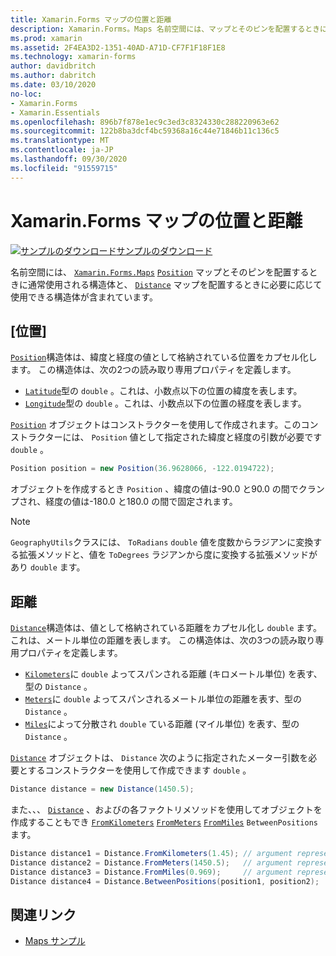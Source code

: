 ```yaml
---
title: Xamarin.Forms マップの位置と距離
description: Xamarin.Forms。Maps 名前空間には、マップとそのピンを配置するときに通常使用される位置構造体と、マップを配置するときに必要に応じて使用できる距離構造体が含まれます。
ms.prod: xamarin
ms.assetid: 2F4EA3D2-1351-40AD-A71D-CF7F1F18F1E8
ms.technology: xamarin-forms
author: davidbritch
ms.author: dabritch
ms.date: 03/10/2020
no-loc:
- Xamarin.Forms
- Xamarin.Essentials
ms.openlocfilehash: 896b7f878e1ec9c3ed3c8324330c288220963e62
ms.sourcegitcommit: 122b8ba3dcf4bc59368a16c44e71846b11c136c5
ms.translationtype: MT
ms.contentlocale: ja-JP
ms.lasthandoff: 09/30/2020
ms.locfileid: "91559715"
---
```

# <a name="no-locxamarinforms-map-position-and-distance"></a>Xamarin.Forms マップの位置と距離

[![サンプルのダウンロード](~/media/shared/download.png)サンプルのダウンロード](https://docs.microsoft.com/samples/xamarin/xamarin-forms-samples/workingwithmaps)

名前空間には、 [`Xamarin.Forms.Maps`](xref:Xamarin.Forms.Maps) [`Position`](xref:Xamarin.Forms.Maps.Position) マップとそのピンを配置するときに通常使用される構造体と、 [`Distance`](xref:Xamarin.Forms.Maps.Distance) マップを配置するときに必要に応じて使用できる構造体が含まれています。

## <a name="position"></a>[位置]

[`Position`](xref:Xamarin.Forms.Maps.Position)構造体は、緯度と経度の値として格納されている位置をカプセル化します。 この構造体は、次の2つの読み取り専用プロパティを定義します。

- [`Latitude`](xref:Xamarin.Forms.Maps.Position.Latitude)型の `double` 。これは、小数点以下の位置の緯度を表します。
- [`Longitude`](xref:Xamarin.Forms.Maps.Position.Longitude)型の `double` 。これは、小数点以下の位置の経度を表します。

[`Position`](xref:Xamarin.Forms.Maps.Position) オブジェクトはコンストラクターを使用して作成されます。このコンストラクターには、 `Position` 値として指定された緯度と経度の引数が必要です `double` 。

```csharp
Position position = new Position(36.9628066, -122.0194722);
```

オブジェクトを作成するとき `Position` 、緯度の値は-90.0 と90.0 の間でクランプされ、経度の値は-180.0 と180.0 の間で固定されます。

> [!NOTE]
> `GeographyUtils`クラスには、 `ToRadians` `double` 値を度数からラジアンに変換する拡張メソッドと、値を `ToDegrees` ラジアンから度に変換する拡張メソッドがあり `double` ます。

## <a name="distance"></a>距離

[`Distance`](xref:Xamarin.Forms.Maps.Distance)構造体は、値として格納されている距離をカプセル化し `double` ます。これは、メートル単位の距離を表します。 この構造体は、次の3つの読み取り専用プロパティを定義します。

- [`Kilometers`](xref:Xamarin.Forms.Maps.Distance.Kilometers)に `double` よってスパンされる距離 (キロメートル単位) を表す、型の `Distance` 。
- [`Meters`](xref:Xamarin.Forms.Maps.Distance.Meters)に `double` よってスパンされるメートル単位の距離を表す、型の `Distance` 。
- [`Miles`](xref:Xamarin.Forms.Maps.Distance.Miles)によって分散され `double` ている距離 (マイル単位) を表す、型の `Distance` 。

[`Distance`](xref:Xamarin.Forms.Maps.Distance) オブジェクトは、 `Distance` 次のように指定されたメーター引数を必要とするコンストラクターを使用して作成できます `double` 。

```csharp
Distance distance = new Distance(1450.5);
```

また、、、 [`Distance`](xref:Xamarin.Forms.Maps.Distance) 、およびの各ファクトリメソッドを使用してオブジェクトを作成することもでき [`FromKilometers`](xref:Xamarin.Forms.Maps.Distance.FromKilometers*) [`FromMeters`](xref:Xamarin.Forms.Maps.Distance.FromMeters*) [`FromMiles`](xref:Xamarin.Forms.Maps.Distance.FromMiles*) `BetweenPositions` ます。

```csharp
Distance distance1 = Distance.FromKilometers(1.45); // argument represents the number of kilometers
Distance distance2 = Distance.FromMeters(1450.5);   // argument represents the number of meters
Distance distance3 = Distance.FromMiles(0.969);     // argument represents the number of miles
Distance distance4 = Distance.BetweenPositions(position1, position2);
```

## <a name="related-links"></a>関連リンク

- [Maps サンプル](/samples/xamarin/xamarin-forms-samples/workingwithmaps)